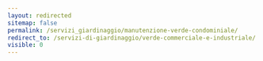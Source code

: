 ```yaml
---
layout: redirected
sitemap: false
permalink: /servizi_giardinaggio/manutenzione-verde-condominiale/
redirect_to: /servizi-di-giardinaggio/verde-commerciale-e-industriale/
visible: 0
---
```

